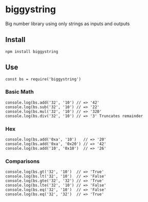 # biggystring

Big number library using only strings as inputs and outputs

## Install

    npm install biggystring

## Use

    const bs = require('biggystring')

### Basic Math

    console.log(bs.add('32', '10') // => '42'
    console.log(bs.sub('32', '10') // => '22'
    console.log(bs.mul('32', '10') // => '320'
    console.log(bs.div('32', '10') // => '3' Truncates remainder

### Hex

    console.log(bs.add('0xa', '10')   // => '20'
    console.log(bs.add('0xa', '0x20') // => '42'
    console.log(bs.add('10', '0x10')  // => '26'

### Comparisons

    console.log(bs.gt('32', '10')  // => 'True'
    console.log(bs.lt('32', '10')  // => 'False'
    console.log(bs.gte('32', '32') // => 'True'
    console.log(bs.lte('32', '10') // => 'False'
    console.log(bs.eq('32', '10')  // => 'False'
    console.log(bs.eq('32', '32')  // => 'True'

